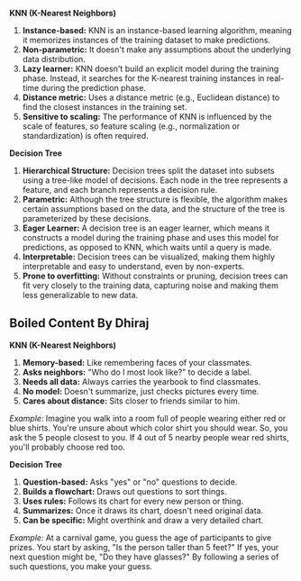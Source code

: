 **KNN (K-Nearest Neighbors)**
1. **Instance-based:** KNN is an instance-based learning algorithm, meaning it memorizes instances of the training dataset to make predictions.
2. **Non-parametric:** It doesn't make any assumptions about the underlying data distribution.
3. **Lazy learner:** KNN doesn't build an explicit model during the training phase. Instead, it searches for the K-nearest training instances in real-time during the prediction phase.
4. **Distance metric:** Uses a distance metric (e.g., Euclidean distance) to find the closest instances in the training set.
5. **Sensitive to scaling:** The performance of KNN is influenced by the scale of features, so feature scaling (e.g., normalization or standardization) is often required.

**Decision Tree**
1. **Hierarchical Structure:** Decision trees split the dataset into subsets using a tree-like model of decisions. Each node in the tree represents a feature, and each branch represents a decision rule.
2. **Parametric:** Although the tree structure is flexible, the algorithm makes certain assumptions based on the data, and the structure of the tree is parameterized by these decisions.
3. **Eager Learner:** A decision tree is an eager learner, which means it constructs a model during the training phase and uses this model for predictions, as opposed to KNN, which waits until a query is made.
4. **Interpretable:** Decision trees can be visualized, making them highly interpretable and easy to understand, even by non-experts.
5. **Prone to overfitting:** Without constraints or pruning, decision trees can fit very closely to the training data, capturing noise and making them less generalizable to new data.


## Boiled Content By Dhiraj


**KNN (K-Nearest Neighbors)**
1. **Memory-based:** Like remembering faces of your classmates.
2. **Asks neighbors:** "Who do I most look like?" to decide a label.
3. **Needs all data:** Always carries the yearbook to find classmates.
4. **No model:** Doesn't summarize, just checks pictures every time.
5. **Cares about distance:** Sits closer to friends similar to him.

*Example:* Imagine you walk into a room full of people wearing either red or blue shirts. You're unsure about which color shirt you should wear. So, you ask the 5 people closest to you. If 4 out of 5 nearby people wear red shirts, you'll probably choose red too.

**Decision Tree**
1. **Question-based:** Asks "yes" or "no" questions to decide.
2. **Builds a flowchart:** Draws out questions to sort things.
3. **Uses rules:** Follows its chart for every new person or thing.
4. **Summarizes:** Once it draws its chart, doesn't need original data.
5. **Can be specific:** Might overthink and draw a very detailed chart.

*Example:* At a carnival game, you guess the age of participants to give prizes. You start by asking, "Is the person taller than 5 feet?" If yes, your next question might be, "Do they have glasses?" By following a series of such questions, you make your guess.

